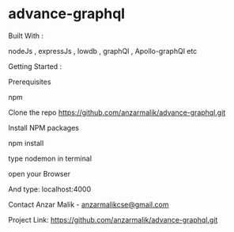 # advance-graphql



Built With :

nodeJs ,
expressJs ,
lowdb ,
graphQl ,
Apollo-graphQl  etc





Getting Started :

Prerequisites

npm

Clone the repo
https://github.com/anzarmalik/advance-graphql.git

Install NPM packages

npm install

type nodemon in terminal

open your Browser

And type: localhost:4000





Contact
Anzar Malik  -  anzarmalikcse@gmail.com

Project Link: https://github.com/anzarmalik/advance-graphql.git
